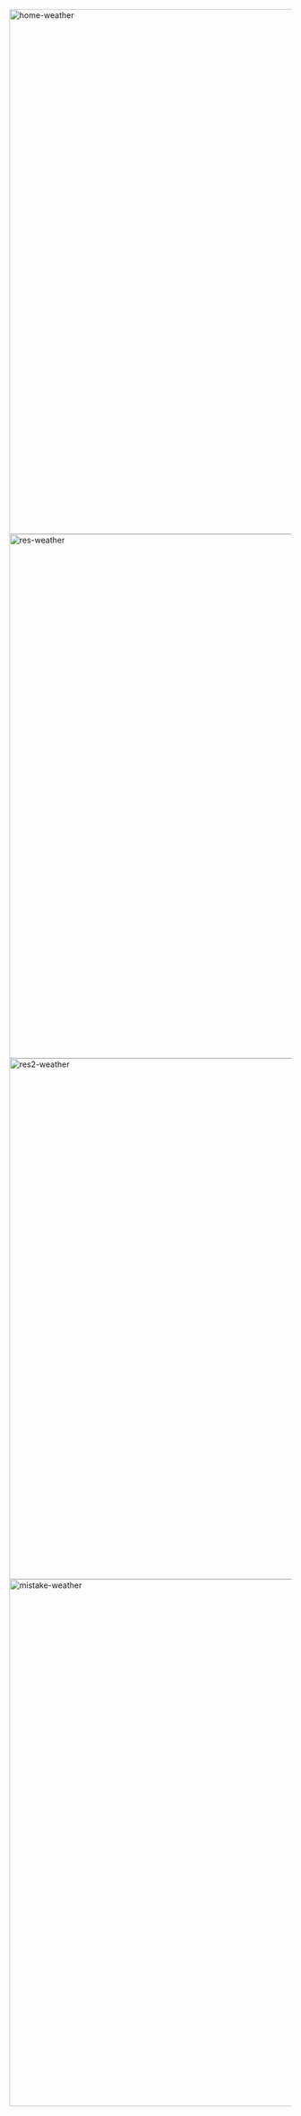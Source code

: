 <img width="935" alt="home-weather" src="https://github.com/Starfosse/weatherApp/assets/77751009/76748818-f12f-4ba0-9852-02646174ecd7">

<img width="934" alt="res-weather" src="https://github.com/Starfosse/weatherApp/assets/77751009/2ab0aa55-6f9b-4581-8e54-7740d8f3d58c">

<img width="928" alt="res2-weather" src="https://github.com/Starfosse/weatherApp/assets/77751009/a7d6cb46-d92c-4fc8-9d31-44291fd07c16">

<img width="939" alt="mistake-weather" src="https://github.com/Starfosse/weatherApp/assets/77751009/204a3aba-7aec-4e06-9375-8e09c4e137aa">
